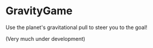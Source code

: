 GravityGame
===========

Use the planet's gravitational pull to steer you to the goal!

(Very much under development)
